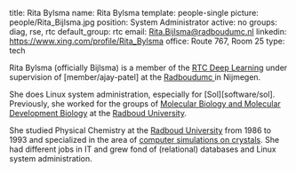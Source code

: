 title: Rita Bylsma
name: Rita Bylsma
template: people-single
picture: people/Rita_Bijlsma.jpg
position: System Administrator
active: no
groups: diag, rse, rtc
default_group: rtc
email: Rita.Bijlsma@radboudumc.nl
linkedin: https://www.xing.com/profile/Rita_Bylsma
office: Route 767, Room 25
type: tech

Rita Bylsma (officially Bijlsma) is a member of the [RTC Deep Learning](rtc.diagnijmegen.nl) under supervision of [member/ajay-patel] at the <a href="https://www.radboudumc.nl/en/research">Radboudumc </a>in Nijmegen.

She does Linux system administration, especially for [Sol][software/sol]. Previously, she worked for the groups of <a href="http://molbio.science.ru.nl/">Molecular Biology and Molecular Development Biology</a> at the <a href="http://www.ru.nl/english/">Radboud University</a>.

She studied Physical Chemistry at the <a href="http://www.ru.nl/english/">Radboud University</a>
from 1986 to 1993 and specialized in the area of <a href="https://www.ru.nl/ssc/vm-research/research-topics/morphology/morphology-0/">computer simulations on crystals</a>. She had different jobs in IT and grew fond of (relational) databases and Linux system administration.
